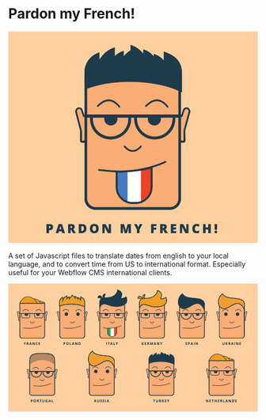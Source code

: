 # Pardon my French!

![Alt text](/res/9e1vy.jpg?raw=true)

A set of Javascript files to translate dates from english to your local language, and to convert time from US to international format. Especially useful for your Webflow CMS international clients.


![Alt text](/res/cgae6.jpg?raw=true)
